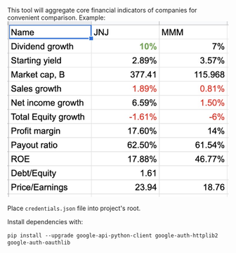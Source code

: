 This tool will aggregate core financial indicators of companies for convenient comparison.
Example:
![](demo.jpg)


Place `credentials.json` file into project's root.

Install dependencies with:
```
pip install --upgrade google-api-python-client google-auth-httplib2 google-auth-oauthlib
```